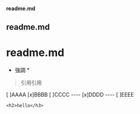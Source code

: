 #### readme.md ####
## readme.md ##
# readme.md #

* 強調 *
> 引用引用

 [ ]AAAA
 [x]BBBB
 [ ]CCCC
 ---- [x]DDDD
 ---- [ ]EEEE

``` <h2>hello</h3> ```
